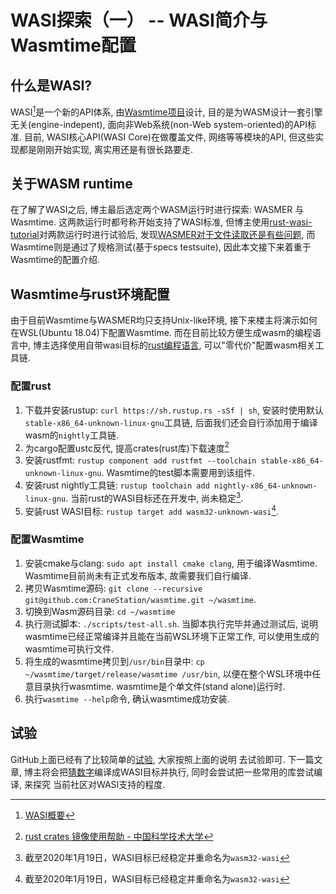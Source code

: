 # WASI探索（一） -- WASI简介与Wasmtime配置

## 什么是WASI?
WASI[^1]是一个新的API体系, 由[Wasmtime项目]设计, 目的是为WASM设计一套引擎无关(engine-indepent), 面向非Web系统(non-Web system-oriented)的API标准. 目前, WASI核心API(WASI Core)在做覆盖文件, 网络等等模块的API, 但这些实现都是刚刚开始实现, 离实用还是有很长路要走.

## 关于WASM runtime
在了解了WASI之后, 博主最后选定两个WASM运行时进行探索: WASMER 与 Wasmtime. 这两款运行时都号称开始支持了WASI标准, 但博主使用[rust-wasi-tutorial]对两款运行时进行试验后, 发现[WASMER对于文件读取还是有些问题], 而Wasmtime则是通过了规格测试(基于specs testsuite), 因此本文接下来着重于Wasmtime的配置介绍.

[rust-wasi-tutorial]: https://github.com/kubkon/rust-wasi-tutorial
[WASMER对于文件读取还是有些问题]: https://github.com/wasmerio/wasmer/issues/356

## Wasmtime与rust环境配置
由于目前Wasmtime与WASMER均只支持Unix-like环境, 接下来楼主将演示如何在WSL(Ubuntu 18.04)下配置Wasmtime. 而在目前比较方便生成wasm的编程语言中, 博主选择使用自带wasi目标的[rust编程语言], 可以"零代价"配置wasm相关工具链.

### 配置rust
1. 下载并安装rustup: `curl https://sh.rustup.rs -sSf | sh`, 安装时使用默认 `stable-x86_64-unknown-linux-gnu`工具链, 后面我们还会自行添加用于编译wasm的`nightly`工具链.
2. 为cargo配置ustc反代, 提高crates(rust库)下载速度[^2]
3. 安装rustfmt: `rustup component add rustfmt --toolchain stable-x86_64-unknown-linux-gnu`. Wasmtime的test脚本需要用到该组件.
4. 安装rust nightly工具链: `rustup toolchain add nightly-x86_64-unknown-linux-gnu`. 当前rust的WASI目标还在开发中, 尚未稳定[^3].
5. 安装rust WASI目标: `rustup target add wasm32-unknown-wasi`[^3].

### 配置Wasmtime
1. 安装cmake与clang: `sudo apt install cmake clang`, 用于编译Wasmtime. Wasmtime目前尚未有正式发布版本, 故需要我们自行编译.
2. 拷贝Wasmtime源码: `git clone --recursive git@github.com:CraneStation/wasmtime.git ~/wasmtime`.
3. 切换到Wasm源码目录: `cd ~/wasmtime`
4. 执行测试脚本: `./scripts/test-all.sh`. 当脚本执行完毕并通过测试后, 说明wasmtime已经正常编译并且能在当前WSL环境下正常工作, 可以使用生成的wasmtime可执行文件.
5. 将生成的wasmtime拷贝到`/usr/bin`目录中: `cp ~/wasmtime/target/release/wasmtime /usr/bin`, 以便在整个WSL环境中任意目录执行wasmtime. wasmtime是个单文件(stand alone)运行时.
6. 执行`wasmtime --help`命令, 确认wasmtime成功安装.


## 试验
GitHub上面已经有了比较简单的[试验](https://github.com/kubkon/rust-wasi-tutorial), 大家按照上面的说明
去试验即可. 下一篇文章, 博主将会把[猜数字]编译成WASI目标并执行, 同时会尝试把一些常用的库尝试编译, 来探究
当前社区对WASI支持的程度.

[Wasmtime项目]: https://github.com/CraneStation/wasmtime
[rust编程语言]: https://rust-lang.org
[猜数字]: https://doc.rust-lang.org/book/ch02-00-guessing-game-tutorial.html

[^1]: [WASI概要](https://github.com/CraneStation/wasmtime/blob/master/docs/WASI-overview.md#wasi-webassembly-system-interface)

[^2]: [rust crates 镜像使用帮助 - 中国科学技术大学](https://lug.ustc.edu.cn/wiki/mirrors/help/rust-crates#rust_crates_镜像使用帮助)

[^3]: 截至2020年1月19日，WASI目标已经稳定并重命名为`wasm32-wasi`
